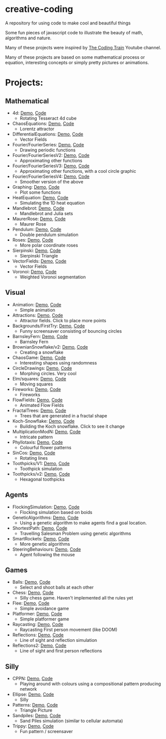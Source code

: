 # creative-coding
A repository for using code to make cool and beautiful things

Some fun pieces of javascript code to illustrate the beauty of math, algorithms and nature.

Many of these projects were inspired by [The Coding Train](https://www.youtube.com/channel/UCvjgXvBlbQiydffZU7m1_aw) Youtube channel.

Many of these projects are based on some mathematical process or equation, interesting concepts or simply pretty pictures or animations.

# Projects:
## Mathematical
- 4d: [Demo](https://8onitsside.com/cc/4d/), [Code](https://github.com/Michael-Beukman/creative-coding/tree/master/4d)
    - Rotating Tesseract 4d cube
- ChaosEquations: [Demo](https://8onitsside.com/cc/ChaosEquations/), [Code](https://github.com/Michael-Beukman/creative-coding/tree/master/ChaosEquations)
    - Lorentz attractor
- DifferentialEquations: [Demo](https://8onitsside.com/cc/DifferentialEquations/), [Code](https://github.com/Michael-Beukman/creative-coding/tree/master/DifferentialEquations)
    - Vector Fields
- Fourier/FourierSeries: [Demo](https://8onitsside.com/cc/Fourier/FourierSeries/), [Code](https://github.com/Michael-Beukman/creative-coding/tree/master/Fourier/FourierSeries)
    - Drawing periodic functions
- Fourier/FourierSeriesV2: [Demo](https://8onitsside.com/cc/Fourier/FourierSeriesV2/), [Code](https://github.com/Michael-Beukman/creative-coding/tree/master/Fourier/FourierSeriesV2)
    - Approximating other functions
- Fourier/FourierSeriesV3: [Demo](https://8onitsside.com/cc/Fourier/FourierSeriesV3/), [Code](https://github.com/Michael-Beukman/creative-coding/tree/master/Fourier/FourierSeriesV3)
    - Approximating other functions, with a cool circle graphic
- Fourier/FourierSeriesV4: [Demo](https://8onitsside.com/cc/Fourier/FourierSeriesV4/), [Code](https://github.com/Michael-Beukman/creative-coding/tree/master/Fourier/FourierSeriesV4)
    - Smoother version of the above
- Graphing: [Demo](https://8onitsside.com/cc/Graphing/), [Code](https://github.com/Michael-Beukman/creative-coding/tree/master/Graphing)
    - Plot some functions
- HeatEquation: [Demo](https://8onitsside.com/cc/HeatEquation/), [Code](https://github.com/Michael-Beukman/creative-coding/tree/master/HeatEquation)
    - Simulating the 1D heat equation
- Mandlebrot: [Demo](https://8onitsside.com/cc/Mandlebrot/), [Code](https://github.com/Michael-Beukman/creative-coding/tree/master/Mandlebrot)
    - Mandlebrot and Julia sets
- MaurerRose: [Demo](https://8onitsside.com/cc/MaurerRose/), [Code](https://github.com/Michael-Beukman/creative-coding/tree/master/MaurerRose)
    - Maurer Rose
- Pendulum: [Demo](https://8onitsside.com/cc/Pendulum/), [Code](https://github.com/Michael-Beukman/creative-coding/tree/master/Pendulum)
    - Double pendulum simulation
- Roses: [Demo](https://8onitsside.com/cc/Roses/), [Code](https://github.com/Michael-Beukman/creative-coding/tree/master/Roses)
    - More polar coordinate roses
- Sierpinski: [Demo](https://8onitsside.com/cc/Sierpinski/), [Code](https://github.com/Michael-Beukman/creative-coding/tree/master/Sierpinski)
    - Sierpinski Triangle
- VectorFields: [Demo](https://8onitsside.com/cc/VectorFields/), [Code](https://github.com/Michael-Beukman/creative-coding/tree/master/VectorFields)
    - Vector Fields
- Voronoi: [Demo](https://8onitsside.com/cc/Voronoi/), [Code](https://github.com/Michael-Beukman/creative-coding/tree/master/Voronoi)
    - Weighted Voronoi segmentation
## Visual
- Animation: [Demo](https://8onitsside.com/cc/Animation/), [Code](https://github.com/Michael-Beukman/creative-coding/tree/master/Animation)
    - Simple animation
- Attractions: [Demo](https://8onitsside.com/cc/Attractions/), [Code](https://github.com/Michael-Beukman/creative-coding/tree/master/Attractions)
    - Attractor fields. Click to place more points
- Backgrounds/FirstTry: [Demo](https://8onitsside.com/cc/Backgrounds/FirstTry/), [Code](https://github.com/Michael-Beukman/creative-coding/tree/master/Backgrounds/FirstTry)
    - Funny screensaver consisting of bouncing circles
- BarnsleyFern: [Demo](https://8onitsside.com/cc/BarnsleyFern/), [Code](https://github.com/Michael-Beukman/creative-coding/tree/master/BarnsleyFern)
    - Barnsley Fern
- BrownianSnowflake/v2: [Demo](https://8onitsside.com/cc/BrownianSnowflake/v2/), [Code](https://github.com/Michael-Beukman/creative-coding/tree/master/BrownianSnowflake/v2)
    - Creating a snowflake
- ChaosGame: [Demo](https://8onitsside.com/cc/ChaosGame/), [Code](https://github.com/Michael-Beukman/creative-coding/tree/master/ChaosGame)
    - Interesting shapes using randomness
- CircleDrawings: [Demo](https://8onitsside.com/cc/CircleDrawings/), [Code](https://github.com/Michael-Beukman/creative-coding/tree/master/CircleDrawings)
    - Morphing circles. Very cool
- Elm/squares: [Demo](https://8onitsside.com/cc/Elm/squares/), [Code](https://github.com/Michael-Beukman/creative-coding/tree/master/Elm/squares)
    - Moving squares
- Fireworks: [Demo](https://8onitsside.com/cc/Fireworks/), [Code](https://github.com/Michael-Beukman/creative-coding/tree/master/Fireworks)
    - Fireworks
- FlowFields: [Demo](https://8onitsside.com/cc/FlowFields/), [Code](https://github.com/Michael-Beukman/creative-coding/tree/master/FlowFields)
    - Animated Flow Fields
- FractalTrees: [Demo](https://8onitsside.com/cc/FractalTrees/), [Code](https://github.com/Michael-Beukman/creative-coding/tree/master/FractalTrees)
    - Trees that are generated in a fractal shape
- Koch-Snowflake: [Demo](https://8onitsside.com/cc/Koch-Snowflake/), [Code](https://github.com/Michael-Beukman/creative-coding/tree/master/Koch-Snowflake)
    - Building the Koch snowflake. Click to see it change
- MultiplicationModN: [Demo](https://8onitsside.com/cc/MultiplicationModN/), [Code](https://github.com/Michael-Beukman/creative-coding/tree/master/MultiplicationModN)
    - Intricate pattern
- Phyllotaxis: [Demo](https://8onitsside.com/cc/Phyllotaxis/), [Code](https://github.com/Michael-Beukman/creative-coding/tree/master/Phyllotaxis)
    - Colourful flower patterns
- SinCos: [Demo](https://8onitsside.com/cc/SinCos/), [Code](https://github.com/Michael-Beukman/creative-coding/tree/master/SinCos)
    - Rotating lines
- Toothpicks/V1: [Demo](https://8onitsside.com/cc/Toothpicks/V1/), [Code](https://github.com/Michael-Beukman/creative-coding/tree/master/Toothpicks/V1)
    - Toothpick simulation
- Toothpicks/v2: [Demo](https://8onitsside.com/cc/Toothpicks/v2/), [Code](https://github.com/Michael-Beukman/creative-coding/tree/master/Toothpicks/v2)
    - Hexagonal toothpicks
## Agents
- FlockingSimulation: [Demo](https://8onitsside.com/cc/FlockingSimulation/), [Code](https://github.com/Michael-Beukman/creative-coding/tree/master/FlockingSimulation)
    - Flocking simulation based on boids
- GeneticAlgorithms: [Demo](https://8onitsside.com/cc/GeneticAlgorithms/), [Code](https://github.com/Michael-Beukman/creative-coding/tree/master/GeneticAlgorithms)
    - Using a genetic algorithm to make agents find a goal location.
- ShortestPath: [Demo](https://8onitsside.com/cc/ShortestPath/), [Code](https://github.com/Michael-Beukman/creative-coding/tree/master/ShortestPath)
    - Travelling Salesman Problem using genetic algorithms
- SmartRockets: [Demo](https://8onitsside.com/cc/SmartRockets/), [Code](https://github.com/Michael-Beukman/creative-coding/tree/master/SmartRockets)
    - More genetic algorithms
- SteeringBehaviours: [Demo](https://8onitsside.com/cc/SteeringBehaviours/), [Code](https://github.com/Michael-Beukman/creative-coding/tree/master/SteeringBehaviours)
    - Agent following the mouse
## Games
- Balls: [Demo](https://8onitsside.com/cc/Balls/), [Code](https://github.com/Michael-Beukman/creative-coding/tree/master/Balls)
    - Select and shoot balls at each other
- Chess: [Demo](https://8onitsside.com/cc/Chess/), [Code](https://github.com/Michael-Beukman/creative-coding/tree/master/Chess)
    - Silly chess game. Haven't implemented all the rules yet
- Flee: [Demo](https://8onitsside.com/cc/Flee/), [Code](https://github.com/Michael-Beukman/creative-coding/tree/master/Flee)
    - Simple avoidance game
- Platformer: [Demo](https://8onitsside.com/cc/Platformer/), [Code](https://github.com/Michael-Beukman/creative-coding/tree/master/Platformer)
    - Simple platformer game
- Raycasting: [Demo](https://8onitsside.com/cc/Raycasting/), [Code](https://github.com/Michael-Beukman/creative-coding/tree/master/Raycasting)
    - Raycasting First person movement (like DOOM)
- Reflections: [Demo](https://8onitsside.com/cc/Reflections/), [Code](https://github.com/Michael-Beukman/creative-coding/tree/master/Reflections)
    - Line of sight and reflection simulation
- Reflections2: [Demo](https://8onitsside.com/cc/Reflections2/), [Code](https://github.com/Michael-Beukman/creative-coding/tree/master/Reflections2)
    - Line of sight and first person reflections
## Silly
- CPPN: [Demo](https://8onitsside.com/cc/CPPN/), [Code](https://github.com/Michael-Beukman/creative-coding/tree/master/CPPN)
    - Playing around with colours using a compositional pattern producing network
- Ellipse: [Demo](https://8onitsside.com/cc/Ellipse/), [Code](https://github.com/Michael-Beukman/creative-coding/tree/master/Ellipse)
    - Silly
- Patterns: [Demo](https://8onitsside.com/cc/Patterns/), [Code](https://github.com/Michael-Beukman/creative-coding/tree/master/Patterns)
    - Triangle Picture
- Sandpiles: [Demo](https://8onitsside.com/cc/Sandpiles/), [Code](https://github.com/Michael-Beukman/creative-coding/tree/master/Sandpiles)
    - Sand Piles simulation (similar to cellular automata)
- Trippy: [Demo](https://8onitsside.com/cc/Trippy/), [Code](https://github.com/Michael-Beukman/creative-coding/tree/master/Trippy)
    - Fun pattern / screensaver

